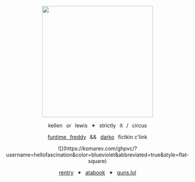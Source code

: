 <a href="https://x.com/an_icyhot/status/1560375191502327808?lang=bg">
<p align="center"> <img src="https://file.garden/aNm3Iy_COBCnNJvr/github%20banner.jpg" height="300"> </p>
</a>
<p align="center"> kellen⠀or⠀lewis⠀✦⠀strictly⠀it⠀/⠀circus </p>
<p align="center"> <a href="https://freddy-fazbears-pizza.fandom.com/wiki/Funtime_Freddy">funtime⠀freddy</a>⠀&&⠀<a href="https://dawkos-alter-egos.fandom.com/wiki/Darko">darko</a>⠀fictkin c'link
<p align="center"> ![](https://komarev.com/ghpvc/?username=hellofascination&color=blueviolet&abbreviated=true&style=flat-square) </p>
<p align="center"> <a href="https://fluffle.cc/teadragon">rentry</a>⠀✦⠀<a href="https://hellofascination.atabook.org">atabook</a>⠀✦⠀<a href="https://guns.lol/breathecarolina">guns.lol</a> </p>

